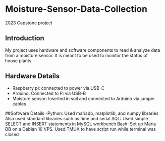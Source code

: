 # Moisture-Sensor-Data-Collection
2023 Capstone project

## Introduction

My project uses hardware and software components to read & analyze data from a moisture sensor. It is meant to be used to monitor the status of house plants. 

## Hardware Details
- Raspberry pi: connected to power via USB-C
- Arduino: Connected to Pi via USB-B
- Moisture sensor: Inserted in soil and connected to Arduino via jumper cables

##Software Details
-Python: Used mariadb, matplotlib, and numpy libraries
Also used standard libraries such as time and serial
SQL: Used simple SELECT and INSERT statements in MySQL workbench
Bash: Set up Maria DB on a Debian 10 VPS. Used TMUX to have script run while terminal was closed
